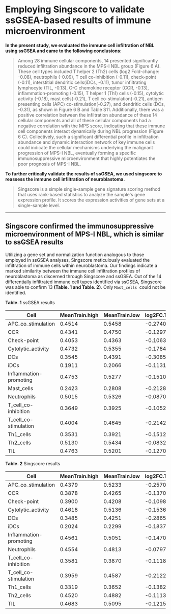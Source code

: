 # Employing Singscore to validate ssGSEA-based results of immune microenvironment

**In the present study, we evaluated the immune cell infiltration of NBL using ssGSEA and came to the following conclusions:**

> Among 28 immune cellular components, 14 presented significantly reduced infiltration abundance in the MPS-I NBL group (Figure 6 A). These cell types included T helper 2 (Th2) cells (log2 Fold-change: -0.08), neutrophils (-0.09), T cell co-inhibition (-0.11), check-point (-0.11), interstitial dendritic cells(iDCs, -0.11), tumor infiltrating lymphocyte (TIL, -0.13), C-C chemokine receptor (CCR, -0.13), inflammation-promoting (-0.15), T helper 1 (Th1) cells (-0.15),  cytolytic activity (-0.18), mast cells(-0.21), T cell co-stimulation(-0.21), antigen presenting cells (APC) co-stimulation(-0.27), and dendritic cells (DCs, -0.31), as shown in Figure 6 B and Table S11. Additionally, there was a positive correlation between the infiltration abundance of these 14 cellular components and all of these cellular components had a negative correlation with the MPS score, indicating that these immune cell components interact dynamically during NBL progression (Figure 6 C). Collectively, such a significant differential profile in infiltration abundance and dynamic interaction network of key immune cells could indicate the cellular mechanisms underlying the malignant progression of MPS-I NBL, eventually forming a specific immunosuppressive microenvironment that highly potentiates the poor prognosis of MPS-I NBL.

**To further critically validate the results of ssGSEA, we used singscore to reassess the immune cell infiltration of neuroblastoma.**

> Singscore is a simple single-sample gene signature scoring method that uses rank-based statistics to analyze the sample's gene expression profile. It scores the expression activities of gene sets at a single-sample level.

---

## Singscore confirmed the immunosuppressive microenvironment of MPS-I NBL, which is similar to ssGSEA results

Utilizing a gene set and normalization function analogous to those employed in ssGSEA analyses, Singscore meticulously evaluated the infiltration of immune cells within neuroblastoma. Our findings indicate a marked similarity between the immune cell infiltration profiles of neuroblastoma as discerned through Singscore and ssGSEA. Out of the 14 differentially infiltrated immune cell types identified via ssGSEA, Singscore was able to confirm 13 **(Table. 1 and Table. 2)**. Only `Mast_cells `could not be identified.

**Table. 1** ssGSEA results

| Cell                | MeanTrain.high | MeanTrain.low | log2FC.Train | pTrain      | WTrain  | pTest       | WTest | MeanTest.high | MeanTest.low | log2FC.Test |
|---------------------|----------------|---------------|--------------|-------------|---------|-------------|-------|---------------|--------------|--------------|
| APC_co_stimulation  | 0.4514         | 0.5458        | -0.2740      | 7.26E-13    | 6724    | 4.59E-12    | 7056  | 0.4450        | 0.5384       | -0.2748      |
| CCR                 | 0.4341         | 0.4750        | -0.1297      | 9.99E-13    | 6760    | 3.15E-10    | 7574  | 0.4324        | 0.4695       | -0.1190      |
| Check-point         | 0.4053         | 0.4363        | -0.1063      | 5.57E-07    | 8506    | 0.000153    | 9645  | 0.4063        | 0.4298       | -0.0809      |
| Cytolytic_activity  | 0.4732         | 0.5355        | -0.1784      | 1.67E-05    | 9082    | 6.63E-05    | 9477  | 0.4685        | 0.5367       | -0.1962      |
| DCs                 | 0.3545         | 0.4391        | -0.3085      | 1.29E-07    | 8280    | 3.19E-06    | 8924  | 0.3528        | 0.4262       | -0.2729      |
| iDCs                | 0.1911         | 0.2066        | -0.1131      | 0.002849    | 10167.5 | 0.039349    | 11071.5| 0.2012        | 0.1907       | 0.0780       |
| Inflammation-promoting | 0.4753      | 0.5277        | -0.1510      | 1.95E-05    | 9110    | 0.000762    | 9992  | 0.4719        | 0.5171       | -0.1320      |
| Mast_cells          | 0.2423         | 0.2808        | -0.2128      | 0.040060    | 10932   | 0.014358    | 10751 | 0.2361        | 0.2705       | -0.1965      |
| Neutrophils         | 0.5015         | 0.5326        | -0.0870      | 2.80E-08    | 8056    | 2.84E-06    | 8904  | 0.5005        | 0.5276       | -0.0758      |
| T_cell_co-inhibition | 0.3649        | 0.3925        | -0.1052      | 9.94E-05    | 9421    | 0.001504    | 10151 | 0.3606        | 0.3812       | -0.0803      |
| T_cell_co-stimulation | 0.4004        | 0.4645        | -0.2142      | 2.97E-09    | 7744    | 9.77E-09    | 8034  | 0.3916        | 0.4563       | -0.2206      |
| Th1_cells           | 0.3531         | 0.3921        | -0.1512      | 7.08E-05    | 9354    | 7.67E-06    | 9076  | 0.3397        | 0.3876       | -0.1904      |
| Th2_cells           | 0.5130         | 0.5434        | -0.0832      | 0.001607    | 10027   | 0.000411    | 9854  | 0.5090        | 0.5405       | -0.0868      |
| TIL                 | 0.4763         | 0.5201        | -0.1270      | 2.48E-06    | 8749    | 0.000173    | 9670  | 0.4727        | 0.5062       | -0.0988      |


**Table. 2** Singscore results

| Cell                 | MeanTrain.high | MeanTrain.low | log2FC.Train | pTrain      | WTrain  | pTest       | WTest | MeanTest.high | MeanTest.low | log2FC.Test  |
|----------------------|----------------|---------------|--------------|-------------|---------|-------------|-------|---------------|--------------|--------------|
| APC_co_stimulation   | 0.4379         | 0.5233        | -0.2570      | 4.38E-12    | 6929.5  | 2.63E-11    | 7264  | 0.4322        | 0.5153       | -0.2538      |
| CCR                  | 0.3878         | 0.4265        | -0.1370      | 5.27E-12    | 6951    | 1.85E-09    | 7806  | 0.3865        | 0.4202       | -0.1204      |
| Check-point          | 0.3900         | 0.4208        | -0.1098      | 1.91E-06    | 8706    | 0.000317    | 9798  | 0.3908        | 0.4140       | -0.0833      |
| Cytolytic_activity   | 0.4618         | 0.5136        | -0.1536      | 4.82E-05    | 9279.5  | 0.000267    | 9761  | 0.4612        | 0.5148       | -0.1585      |
| DCs                  | 0.3485         | 0.4251        | -0.2865      | 3.11E-06    | 8787    | 6.84E-05    | 9483  | 0.3487        | 0.4128       | -0.2434      |
| iDCs                 | 0.2024         | 0.2299        | -0.1837      | 0.002679    | 10152.5 | 0.037736    | 11057.5| 0.2147        | 0.2143       | 0.0030       |
| Inflammation-promoting| 0.4561        | 0.5051        | -0.1470      | 8.46E-05    | 9389    | 0.002681    | 10293 | 0.4534        | 0.4933       | -0.1218      |
| Neutrophils          | 0.4554         | 0.4813        | -0.0797      | 2.89E-06    | 8775    | 1.22E-05    | 9159.5| 0.4526        | 0.4772       | -0.0764      |
| T_cell_co-inhibition | 0.3581         | 0.3870        | -0.1118      | 0.000141    | 9491.5  | 0.006026    | 10504.5| 0.3540        | 0.3734       | -0.0769      |
| T_cell_co-stimulation| 0.3959         | 0.4587        | -0.2122      | 4.63E-09    | 7804    | 2.69E-08    | 8178  | 0.3880        | 0.4503       | -0.2150      |
| Th1_cells            | 0.3319         | 0.3652        | -0.1382      | 0.001336    | 9983    | 0.000461    | 9879.5| 0.3192        | 0.3598       | -0.1727      |
| Th2_cells            | 0.4520         | 0.4882        | -0.1113      | 0.000411    | 9716    | 0.000929    | 10037.5| 0.4501        | 0.4824       | -0.1001      |
| TIL                  | 0.4683         | 0.5095        | -0.1215      | 9.69E-06    | 8984    | 0.000396    | 9846  | 0.4645        | 0.4952       | -0.0924      |
